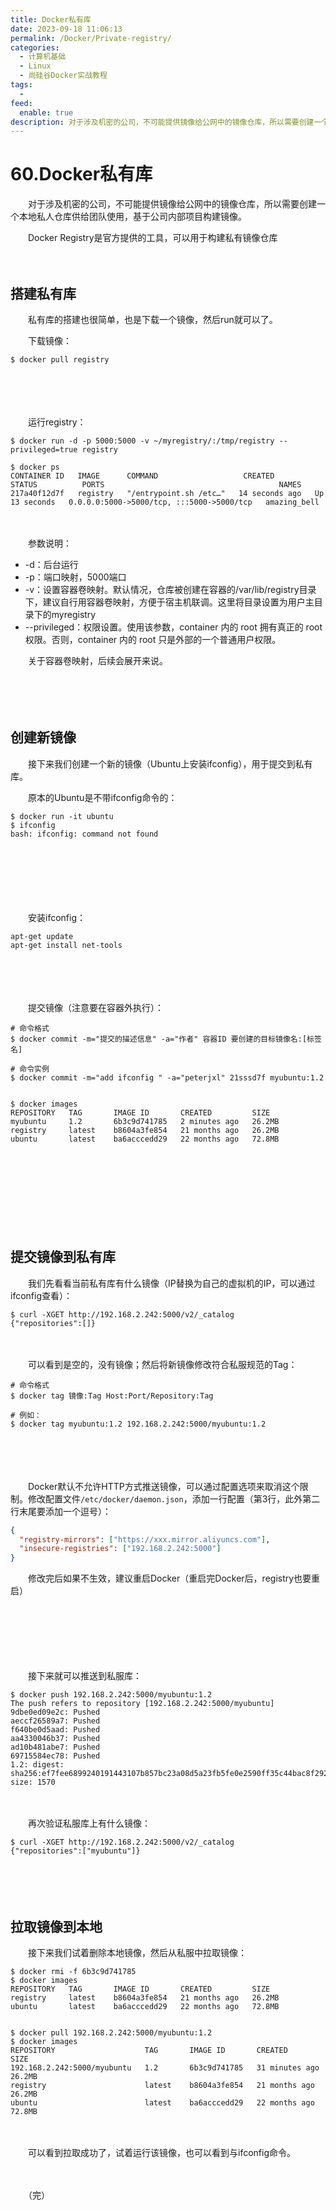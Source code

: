 ```yaml
---
title: Docker私有库
date: 2023-09-18 11:06:13
permalink: /Docker/Private-registry/
categories:
  - 计算机基础
  - Linux
  - 尚硅谷Docker实战教程
tags:
  - 
feed:
  enable: true
description: 对于涉及机密的公司，不可能提供镜像给公网中的镜像仓库，所以需要创建一个本地私人仓库供给团队使用，基于公司内部项目构建镜像。
---
```

# 60.Docker私有库

　　对于涉及机密的公司，不可能提供镜像给公网中的镜像仓库，所以需要创建一个本地私人仓库供给团队使用，基于公司内部项目构建镜像。

　　Docker Registry是官方提供的工具，可以用于构建私有镜像仓库
<!-- more -->
　　‍

## 搭建私有库

　　私有库的搭建也很简单，也是下载一个镜像，然后run就可以了。

　　下载镜像：

```shell
$ docker pull registry
```

　　‍

　　‍

　　运行registry：

```shell
$ docker run -d -p 5000:5000 -v ~/myregistry/:/tmp/registry --privileged=true registry

$ docker ps
CONTAINER ID   IMAGE      COMMAND                   CREATED          STATUS          PORTS                                       NAMES
217a40f12d7f   registry   "/entrypoint.sh /etc…"   14 seconds ago   Up 13 seconds   0.0.0.0:5000->5000/tcp, :::5000->5000/tcp   amazing_bell
```

　　‍

　　参数说明：

* -d：后台运行
* -p：端口映射，5000端口
* -v：设置容器卷映射。默认情况，仓库被创建在容器的/var/lib/registry目录下，建议自行用容器卷映射，方便于宿主机联调。这里将目录设置为用户主目录下的myregistry
* --privileged：权限设置。使用该参数，container 内的 root 拥有真正的 root 权限。否则，container 内的 root 只是外部的一个普通用户权限。

　　关于容器卷映射，后续会展开来说。

　　‍

　　‍

## 创建新镜像

　　接下来我们创建一个新的镜像（Ubuntu上安装ifconfig），用于提交到私有库。

　　原本的Ubuntu是不带ifconfig命令的：

```shell
$ docker run -it ubuntu
$ ifconfig
bash: ifconfig: command not found
```

　　‍

　　‍

　　‍

　　安装ifconfig：

```shell
apt-get update
apt-get install net-tools
```

　　‍

　　‍

　　提交镜像（注意要在容器外执行）：

```shell
# 命令格式
$ docker commit -m="提交的描述信息" -a="作者" 容器ID 要创建的目标镜像名:[标签名]

# 命令实例
$ docker commit -m="add ifconfig " -a="peterjxl" 21sssd7f myubuntu:1.2


$ docker images
REPOSITORY   TAG       IMAGE ID       CREATED         SIZE
myubuntu     1.2       6b3c9d741785   2 minutes ago   26.2MB
registry     latest    b8604a3fe854   21 months ago   26.2MB
ubuntu       latest    ba6acccedd29   22 months ago   72.8MB
```

　　‍

　　‍

　　‍

　　‍

## 提交镜像到私有库

　　我们先看看当前私有库有什么镜像（IP替换为自己的虚拟机的IP，可以通过ifconfig查看）：

```shell
$ curl -XGET http://192.168.2.242:5000/v2/_catalog
{"repositories":[]}
```

　　‍

　　可以看到是空的，没有镜像；然后将新镜像修改符合私服规范的Tag：

```shell
# 命令格式
$ docker tag 镜像:Tag Host:Port/Repository:Tag

# 例如：
$ docker tag myubuntu:1.2 192.168.2.242:5000/myubuntu:1.2
```

　　‍

　　‍

　　Docker默认不允许HTTP方式推送镜像，可以通过配置选项来取消这个限制。修改配置文件`/etc/docker/daemon.json`，添加一行配置（第3行，此外第二行末尾要添加一个逗号）：

```json
{
  "registry-mirrors": ["https://xxx.mirror.aliyuncs.com"],
  "insecure-registries": ["192.168.2.242:5000"]
}
```

　　修改完后如果不生效，建议重启Docker（重启完Docker后，registry也要重启）

　　‍

　　‍

　　‍

　　接下来就可以推送到私服库：

```shell
$ docker push 192.168.2.242:5000/myubuntu:1.2
The push refers to repository [192.168.2.242:5000/myubuntu]
9dbe0ed09e2c: Pushed 
aeccf26589a7: Pushed 
f640be0d5aad: Pushed 
aa4330046b37: Pushed 
ad10b481abe7: Pushed 
69715584ec78: Pushed 
1.2: digest: sha256:ef7fee6899240191443107b857bc23a08d5a23fb5fe0e2590ff35c44bac8f292 size: 1570
```

　　‍

　　再次验证私服库上有什么镜像：

```shell
$ curl -XGET http://192.168.2.242:5000/v2/_catalog
{"repositories":["myubuntu"]}
```

　　‍

　　‍

## 拉取镜像到本地

　　接下来我们试着删除本地镜像，然后从私服中拉取镜像：

```shell
$ docker rmi -f 6b3c9d741785
$ docker images
REPOSITORY   TAG       IMAGE ID       CREATED         SIZE
registry     latest    b8604a3fe854   21 months ago   26.2MB
ubuntu       latest    ba6acccedd29   22 months ago   72.8MB


$ docker pull 192.168.2.242:5000/myubuntu:1.2
$ docker images
REPOSITORY                    TAG       IMAGE ID       CREATED          SIZE
192.168.2.242:5000/myubuntu   1.2       6b3c9d741785   31 minutes ago   26.2MB
registry                      latest    b8604a3fe854   21 months ago    26.2MB
ubuntu                        latest    ba6acccedd29   22 months ago    72.8MB
```

　　‍

　　可以看到拉取成功了，试着运行该镜像，也可以看到与ifconfig命令。

　　‍

　　（完）
